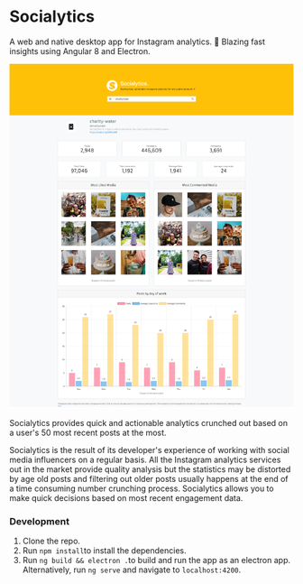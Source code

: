 # Socialytics
A web and native desktop app for Instagram analytics. 🚀 Blazing fast insights using Angular 8 and Electron. 

![Socialytics](./src/assets/web-snapshot.png)



Socialytics provides quick and actionable analytics crunched out based on a user's 50 most recent posts at the most. 

Socialytics is the result of its developer's experience of working with social media influencers on a regular basis. All the Instagram analytics services out in the market provide quality analysis but the statistics may be distorted by age old posts and filtering out older posts usually happens at the end of a time consuming number crunching process. Socialytics allows you to make quick decisions based on most recent engagement data.



### Development

1. Clone the repo.
2. Run `npm install`to install the dependencies.
3. Run `ng build && electron .`to build and run the app as an electron app.
    Alternatively, run `ng serve` and navigate to `localhost:4200`.

